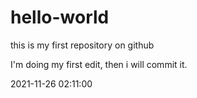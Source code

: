 # hello-world
this is my first repository on github

I'm doing my first edit, then i will commit it.

2021-11-26 02:11:00
